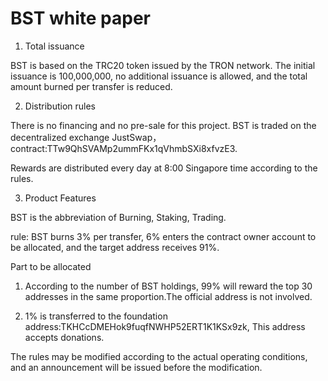 BST white paper
===============

1. Total issuance

BST is based on the TRC20 token issued by the TRON network.
The initial issuance is 100,000,000, no additional issuance is allowed, and the total amount burned per transfer is reduced.

2. Distribution rules

There is no financing and no pre-sale for this project.
BST is traded on the decentralized exchange JustSwap，contract:TTw9QhSVAMp2ummFKx1qVhmbSXi8xfvzE3.

Rewards are distributed every day at 8:00 Singapore time according to the rules.

3. Product Features

BST is the abbreviation of Burning, Staking, Trading.

rule:
BST burns 3% per transfer, 6% enters the contract owner account to be allocated, and the target address receives 91%.

Part to be allocated
1. According to the number of BST holdings, 99% will reward the top 30 addresses in the same proportion.The official address is not involved.

2. 1% is transferred to the foundation address:TKHCcDMEHok9fuqfNWHP52ERT1K1KSx9zk, This address accepts donations.

The rules may be modified according to the actual operating conditions, and an announcement will be issued before the modification.
